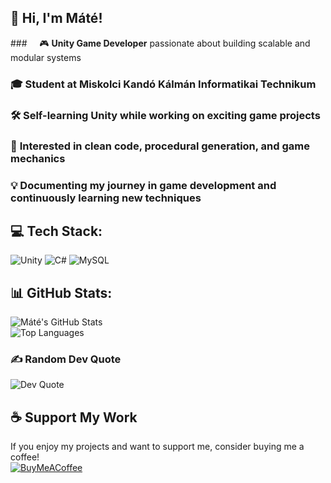 ## 👋 Hi, I'm Máté!

###&nbsp; &nbsp; &nbsp;🎮 **Unity Game Developer** passionate about building scalable and modular systems  
### 🎓 **Student at Miskolci Kandó Kálmán Informatikai Technikum**  
### 🛠️ **Self-learning Unity** while working on exciting game projects  
### 🚀 **Interested in clean code, procedural generation, and game mechanics**  
### 💡 **Documenting my journey in game development and continuously learning new techniques**  

## 💻 Tech Stack:

![Unity](https://img.shields.io/badge/unity-%23000000.svg?style=for-the-badge&logo=unity&logoColor=white) 
![C#](https://img.shields.io/badge/c%23-%23239120.svg?style=for-the-badge&logo=csharp&logoColor=white) 
![MySQL](https://img.shields.io/badge/mysql-4479A1.svg?style=for-the-badge&logo=mysql&logoColor=white)  

## 📊 GitHub Stats:

![Máté's GitHub Stats](https://github-readme-stats.vercel.app/api?username=dongesz&theme=dark&hide_border=false&include_all_commits=true&count_private=true&bg_color=00000000)  
![Top Languages](https://github-readme-stats.vercel.app/api/top-langs/?username=dongesz&theme=dark&hide_border=false&include_all_commits=true&count_private=true&layout=compact&bg_color=00000000)  

### ✍️ Random Dev Quote

![Dev Quote](https://quotes-github-readme.vercel.app/api?type=horizontal&theme=radical&bg_color=00000000&border_color=CCCCCC)  

## ☕ Support My Work

If you enjoy my projects and want to support me, consider buying me a coffee!  
[![BuyMeACoffee](https://img.shields.io/badge/Buy%20Me%20a%20Coffee-ffdd00?style=for-the-badge&logo=buy-me-a-coffee&logoColor=black)](https://buymeacoffee.com/majorosm_)  
